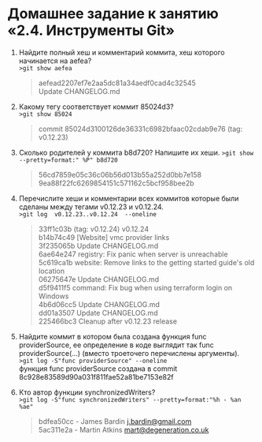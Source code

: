 # Домашнее задание к занятию «2.4. Инструменты Git» #

  
1. Найдите полный хеш и комментарий коммита, хеш которого начинается на aefea?  
`>git show aefea`  
    >aefead2207ef7e2aa5dc81a34aedf0cad4c32545  
    Update CHANGELOG.md  
	 
2. Какому тегу соответствует коммит 85024d3?  
`>git show 85024`  
    >commit 85024d3100126de36331c6982bfaac02cdab9e76 (tag: v0.12.23)  

3. Сколько родителей у коммита b8d720? Напишите их хеши.
`>git show --pretty=format:" %P" b8d720`
    >56cd7859e05c36c06b56d013b55a252d0bb7e158 9ea88f22fc6269854151c571162c5bcf958bee2b
 
4. Перечислите хеши и комментарии всех коммитов которые были сделаны между тегами v0.12.23 и v0.12.24.  
`>git log  v0.12.23..v0.12.24  --oneline`
    >33ff1c03b (tag: v0.12.24) v0.12.24  
    b14b74c49 [Website] vmc provider links  
    3f235065b Update CHANGELOG.md  
    6ae64e247 registry: Fix panic when server is unreachable  
    5c619ca1b website: Remove links to the getting started guide's old location  
    06275647e Update CHANGELOG.md  
    d5f9411f5 command: Fix bug when using terraform login on Windows  
    4b6d06cc5 Update CHANGELOG.md  
    dd01a3507 Update CHANGELOG.md  
    225466bc3 Cleanup after v0.12.23 release  

5. Найдите коммит в котором была создана функция func providerSource, ее определение в коде выглядит так func providerSource(...) (вместо троеточего перечислены аргументы).   
`>git log -S"func providerSource" --oneline`  
    функция func providerSource создана в commit 8c928e83589d90a031f811fae52a81be7153e82f

6. Кто автор функции synchronizedWriters?  
`>git log -S"func synchronizedWriters" --pretty=format:"%h - %an %ae"`  
    >bdfea50cc - James Bardin j.bardin@gmail.com  
    5ac311e2a - Martin Atkins mart@degeneration.co.uk